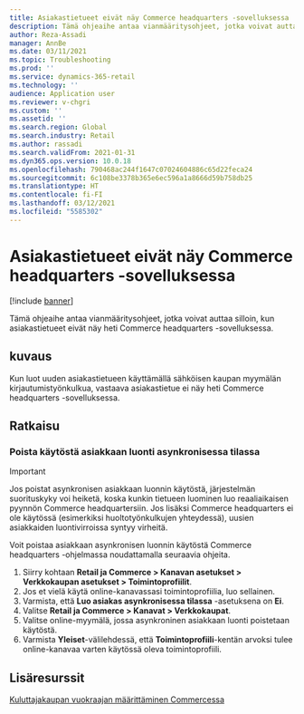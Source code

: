 ```yaml
---
title: Asiakastietueet eivät näy Commerce headquarters -sovelluksessa
description: Tämä ohjeaihe antaa vianmääritysohjeet, jotka voivat auttaa silloin, kun asiakastietueet eivät näy heti Commerce headquarters -sovelluksessa.
author: Reza-Assadi
manager: AnnBe
ms.date: 03/11/2021
ms.topic: Troubleshooting
ms.prod: ''
ms.service: dynamics-365-retail
ms.technology: ''
audience: Application user
ms.reviewer: v-chgri
ms.custom: ''
ms.assetid: ''
ms.search.region: Global
ms.search.industry: Retail
ms.author: rassadi
ms.search.validFrom: 2021-01-31
ms.dyn365.ops.version: 10.0.18
ms.openlocfilehash: 790468ac244f1647c07024604886c65d22feca24
ms.sourcegitcommit: 6c108be3378b365e6ec596a1a8666d59b758db25
ms.translationtype: HT
ms.contentlocale: fi-FI
ms.lasthandoff: 03/12/2021
ms.locfileid: "5585302"
---
```

# <a name="customer-records-dont-appear-in-commerce-headquarters"></a>Asiakastietueet eivät näy Commerce headquarters -sovelluksessa

[!include [banner](../../includes/banner.md)]

Tämä ohjeaihe antaa vianmääritysohjeet, jotka voivat auttaa silloin, kun asiakastietueet eivät näy heti Commerce headquarters -sovelluksessa.

## <a name="description"></a>kuvaus

Kun luot uuden asiakastietueen käyttämällä sähköisen kaupan myymälän kirjautumistyönkulkua, vastaava asiakastietue ei näy heti Commerce headquarters -sovelluksessa.

## <a name="resolution"></a>Ratkaisu

### <a name="disable-customer-creation-in-async-mode"></a>Poista käytöstä asiakkaan luonti asynkronisessa tilassa

> [!IMPORTANT]
> Jos poistat asynkronisen asiakkaan luonnin käytöstä, järjestelmän suorituskyky voi heiketä, koska kunkin tietueen luominen luo reaaliaikaisen pyynnön Commerce headquartersiin. Jos lisäksi Commerce headquarters ei ole käytössä (esimerkiksi huoltotyönkulkujen yhteydessä), uusien asiakkaiden luontivirroissa syntyy virheitä.

Voit poistaa asiakkaan asynkronisen luonnin käytöstä Commerce headquarters -ohjelmassa noudattamalla seuraavia ohjeita.

1. Siirry kohtaan **Retail ja Commerce \> Kanavan asetukset \> Verkkokaupan asetukset \> Toimintoprofiilit**.
1. Jos et vielä käytä online-kanavassasi toimintoprofiilia, luo sellainen.
1. Varmista, että **Luo asiakas asynkronisessa tilassa** -asetuksena on **Ei**.
1. Valitse **Retail ja Commerce \> Kanavat \> Verkkokaupat**.
1. Valitse online-myymälä, jossa asynkroninen asiakkaan luonti poistetaan käytöstä.
1. Varmista **Yleiset**-välilehdessä, että **Toimintoprofiili**-kentän arvoksi tulee online-kanavaa varten käytössä oleva toimintoprofiili.

## <a name="additional-resources"></a>Lisäresurssit

[Kuluttajakaupan vuokraajan määrittäminen Commercessa](../set-up-b2c-tenant.md)
